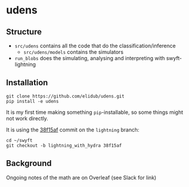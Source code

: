 # udens

## Structure
- `src/udens` contains all the code that do the classification/inference
  - `src/udens/models` contains the simulators
- `run_blobs` does the simulating, analysing and interpreting with swyft-lightning

## Installation
```
git clone https://github.com/elidub/udens.git
pip install -e udens
```
It is my first time making something `pip`-installable, so some things might not work directly.

It is using the [38f15af](https://github.com/undark-lab/swyft/commit/38f15aff59d4ad8378226e1acf9561f21773d453) commit on the `lightning` branch:
```
cd ~/swyft
git checkout -b lightning_with_hydra 38f15af
```

## Background
Ongoing notes of the math are on Overleaf (see Slack for link)


